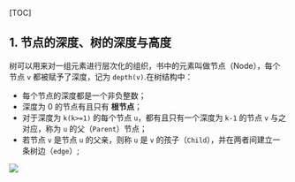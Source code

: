 [TOC]

## 1. 节点的深度、树的深度与高度

树可以用来对一组元素进行层次化的组织，书中的元素叫做节点（Node），每个节点 `v` 都被赋予了深度，记为 `depth(v)`.在树结构中：

-   每个节点的深度都是一个非负整数；
-   深度为 0 的节点有且只有 **根节点**；
-   对于深度为 `k(k>=1)` 的每个节点 `u`，都有且只有一个深度为 `k-1` 的节点 `v` 与之对应，称为 `u` 的父（`Parent`）节点；
-   若节点 `v` 是节点 `u` 的父亲，则称 `u` 是 `v` 的孩子（`Child`），并在两者间建立一条树边（`edge`）;

![](https://gitee.com/cunyu1943/images/raw/master/ImgsUbuntu/20200510234310.png)

<link rel="stylesheet" href="https://cdnjs.cloudflare.com/ajax/libs/social-share.js/1.0.16/css/share.min.css">

<center><div class="social-share"></div></center>
<script type="text/javascript" src="https://cdnjs.cloudflare.com/ajax/libs/social-share.js/1.0.16/js/social-share.min.js"></script>

